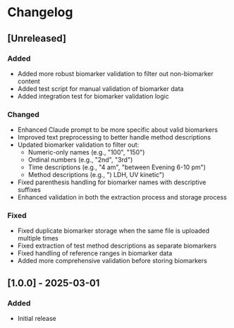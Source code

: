 # Changelog

## [Unreleased]

### Added

- Added more robust biomarker validation to filter out non-biomarker content
- Added test script for manual validation of biomarker data
- Added integration test for biomarker validation logic

### Changed

- Enhanced Claude prompt to be more specific about valid biomarkers
- Improved text preprocessing to better handle method descriptions
- Updated biomarker validation to filter out:
  - Numeric-only names (e.g., "100", "150")
  - Ordinal numbers (e.g., "2nd", "3rd")
  - Time descriptions (e.g., "4 am", "between Evening 6-10 pm")
  - Method descriptions (e.g., ") LDH, UV kinetic")
- Fixed parenthesis handling for biomarker names with descriptive suffixes
- Enhanced validation in both the extraction process and storage process

### Fixed

- Fixed duplicate biomarker storage when the same file is uploaded multiple times
- Fixed extraction of test method descriptions as separate biomarkers
- Fixed handling of reference ranges in biomarker data
- Added more comprehensive validation before storing biomarkers

## [1.0.0] - 2025-03-01

### Added

- Initial release 
